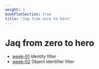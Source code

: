 ```yaml
---
weight: 1
bookFlatSection: true
title: "Jaq from zero to hero"
---
```


# Jaq from zero to hero

 - [week-01](./week-01) Identity filter
 - [week-02](./week-02) Object identifier filter
